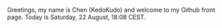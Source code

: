 Greetings, my name is Chen (KedoKudo) and welcome to my Github front page.  Today is Saturday, 22 August, 18:08 CEST.